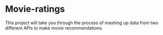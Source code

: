 # Movie-ratings
This project will take you through the process of mashing up data from two different APIs to make movie recommendations.
